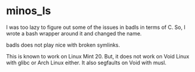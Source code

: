 # minos_ls
 
I was too lazy to figure out some of the issues in badls in terms of C. So, I wrote a bash wrapper around it and changed the name.

badls does not play nice with broken symlinks.

This is known to work on Linux Mint 20. But, it does not work on Void Linux with glibc or Arch Linux either. It also segfaults on Void with musl.
